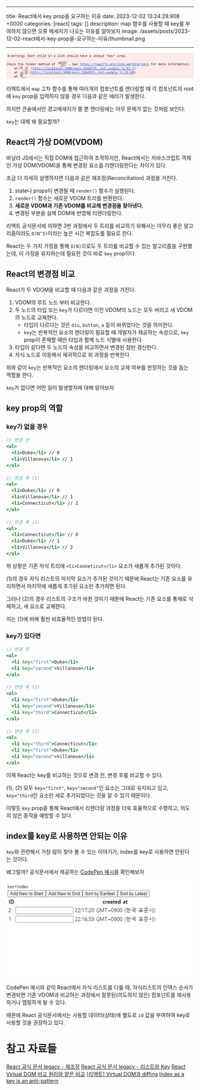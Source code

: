 

---
title: React에서 key prop을 요구하는 이유
date: 2023-12-02 13:24:29.908 +0000
categories: [react]
tags: []
description: map 함수를 사용할 때 key를 부여하지 않으면 오류 메세지가 나오는 이유를 알아보자
image: /assets/posts/2023-12-02-react에서-key-prop을-요구하는-이유/thumbnail.png

---

![](/assets/posts/2023-12-02-react에서-key-prop을-요구하는-이유/img0.png)

리액트에서 `map` 고차 함수를 통해 여러개의 컴포넌트를 렌더링할 때 각 컴포넌트의 root에 `key` prop을 입력하지 않을 경우 다음과 같은 에러가 발생한다.

하지만 콘솔에서만 경고메세지가 뜰 뿐 렌더링에는 아무 문제가 없는 것처럼 보인다.

`key`는 대체 왜 필요할까?

## React의 가상 DOM(VDOM)

바닐라 JS에서는 직접 DOM에 접근하여 조작하지만, React에서는 자바스크립트 객체인 가상 DOM(VDOM)을 통해 변경된 요소를 리렌더링한다는 차이가 있다.

조금 더 자세히 설명하자면 다음과 같은 재조정(Reconciliation) 과정을 거친다.

1. state나 props이 변경될 때 `render()` 함수가 실행된다.
2. `render()` 함수는 새로운 VDOM 트리를 반환한다.
3. **새로운 VDOM과 기존 VDOM를 비교해 변경점을 찾아낸다.**
4. 변경된 부분을 실제 DOM에 반영해 리렌더링한다.

리액트 공식문서에 의하면 3번 과정에서 두 트리를 비교하기 위해서는 아무리 좋은 알고리즘이라도  `O(N^3)`이라는 높은 시간 복잡도를 필요로 한다.

React는 두 가지 가정을 통해 `O(N)`으로도 두 트리를 비교할 수 있는 알고리즘을 구현했는데, 이 가정을 유지하는데 필요한 것이 바로 `key` prop이다.

## React의 변경점 비교

React가 두 VDOM을 비교할 때 다음과 같은 과정을 거친다.

1. VDOM의 루트 노드 부터 비교한다.
2. 두 노드의 타입 또는 `key`가 다르다면 이전 VDOM의 노드는 모두 버리고 새 VDOM의 노드로 교체한다.
	- 타입이 다르다는 것은 `div`, `button`, `a` 등이 바뀌었다는 것을 의미한다.
    - `key`는 반복적인 요소의 렌더링이 필요할 때 개발자가 제공하는 속성으로, `key` prop이 존재할 때만 타입과 함께 노드 식별에 사용한다.
3. 타입이 같다면 두 노드의 속성을 비교하면서 변경된 점만 갱신한다.
4. 자식 노드로 이동해서 재귀적으로 위 과정을 반복한다.

위와 같이 `key`는 반복적인 요소의 렌더링에서 요소의 교체 여부를 판정하는 것을 돕는 역할을 한다.

`key`가 없다면 어떤 일이 발생할지에 대해 알아보자

## key prop의 역할

### key가 없을 경우

```jsx
// 변경 전
<ul>
  <li>Duke</li> // 0
  <li>Villanova</li> // 1
</ul>

// 변경 후 (1)
<ul>
  <li>Duke</li> // 0
  <li>Villanova</li> // 1
  <li>Connecticut</li> // 2
</ul>

// 변경 후 (2)
<ul>
  <li>Connecticut</li> // 0
  <li>Duke</li> // 1
  <li>Villanova</li> // 2
</ul>
```

위 상황은 기존 자식 트리에 `<li>Conneticut</li>` 요소가 새롭게 추가된 것이다.

(1)의 경우 자식 리스트의 마지막 요소가 추가된 것이기 때문에 React는 기존 요소를 유지하면서 마지막에 새롭게 추가된 요소만 추가하면 된다.

그러나 (2)의 경우 리스트의 구조가 바뀐 것이기 때문에 React는 기존 요소를 통채로 삭제하고, 새 요소로 교체한다.

이는 (1)에 비해 훨씬 비효율적인 방법이 된다.

### key가 있다면

```jsx
// 변경 전
<ul>
  <li key="first">Duke</li>
  <li key="second">Villanova</li>
</ul>

// 변경 후 (1)
<ul>
  <li key="first">Duke</li>
  <li key="second">Villanova</li>
  <li key="third">Connecticut</li>
</ul>

// 변경 후 (2)
<ul>
  <li key="third">Connecticut</li>
  <li key="first">Duke</li>
  <li key="second">Villanova</li>
</ul>
```

이제 React는 key를 비교하는 것으로 변경 전, 변경 후를 비교할 수 있다.

(1), (2) 모두 `key="first"`, `key="second"`인 요소는 그대로 유지되고 있고, `key="third`인 요소만 새로 추가되었다는 것을 알 수 있기 때문이다.

이렇듯 `key` prop을 통해 React에서 리렌더링 과정을 더욱 효율적으로 수행하고, 의도치 않은 동작을 예방할 수 있다.

## index를 key로 사용하면 안되는 이유

`key`와 관련해서 가장 많이 찾아 볼 수 있는 이야기가, index를 key로 사용하면 안된다는 것이다.

왜그럴까?
공식문서에서 제공하는 [CodePen 예시](https://ko.legacy.reactjs.org/redirect-to-codepen/reconciliation/index-used-as-key)를 확인해보자

![](/assets/posts/2023-12-02-react에서-key-prop을-요구하는-이유/img1.png)

CodePen 예시와 같이 React에서 자식 리스트를 다룰 때, 자식리스트의 인덱스 순서가 변경되면 기존 VDOM과 비교하는 과정에서 잘못된(의도하지 않은) 컴포넌트를 재사용하거나 맵핑하게 될 수 있다.

때문에 React 공식문서에서는 사용할 데이터(상태)에 별도로 `id` 값을 부여하여 key로 사용할 것을 권장하고 있다.

# 참고 자료들

[React 공식 문서 legacy - 재조정](https://ko.legacy.reactjs.org/docs/reconciliation.html#recursing-on-children)
[React 공식 문서 legacy - 리스트와 Key](https://ko.legacy.reactjs.org/docs/lists-and-keys.html)
[React Virtual DOM 비교 원리와 얕은 비교](https://babycoder05.tistory.com/entry/React-Virtual-DOM-%EA%B3%BC-%EB%B9%84%EA%B5%90-%EC%9B%90%EB%A6%AC%EC%99%80-%EC%96%95%EC%9D%80-%EB%B9%84%EA%B5%90)
[[리액트] Virtual DOM과 diffing](https://joong-sunny.github.io/react/react2/)
[Index as a key is an anti-pattern](https://robinpokorny.medium.com/index-as-a-key-is-an-anti-pattern-e0349aece318)

        